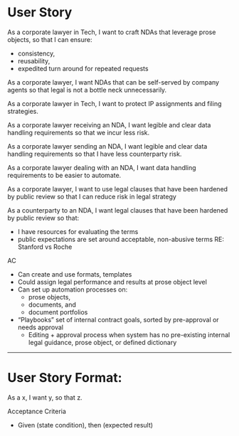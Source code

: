 # User Story

As a corporate lawyer in Tech, I want to craft NDAs that leverage prose objects, so that I can ensure:
- consistency,
- reusability,
- expedited turn around
for repeated requests

As a corporate lawyer, I want NDAs that can be self-served by company agents so that legal is not a bottle neck unnecessarily.

As a corporate lawyer in Tech, I want to protect IP assignments and filing strategies.

As a corporate lawyer receiving an NDA, I want legible and clear data handling requirements so that we incur less risk.

As a corporate lawyer sending an NDA, I want legible and clear data handling requirements so that I have less counterparty risk.

As a corporate lawyer dealing with an NDA, I want data handling requirements to be easier to automate.

As a corporate lawyer, I want to use legal clauses that have been hardened by public review so that I can reduce risk in legal strategy

As a counterparty to an NDA, I want legal clauses that have been hardened by public review so that:
- I have resources for evaluating the terms
- public expectations are set around acceptable, non-abusive terms 
RE: Stanford vs Roche 


AC
- Can create and use formats, templates
- Could assign legal performance and results at prose object level 
- Can set up automation processes on:
  - prose objects, 
  - documents, and 
  - document portfolios
- “Playbooks” set of internal contract goals, sorted by pre-approval or needs approval
  - Editing + approval process when system has no pre-existing internal legal guidance, prose object, or defined dictionary

--------
# User Story Format:
As a x, I want y, so that z.

Acceptance Criteria
- Given (state condition), then (expected result)

